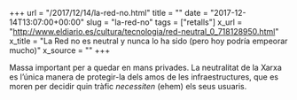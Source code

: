 +++
url = "/2017/12/14/la-red-no.html"
title = ""
date = "2017-12-14T13:07:00+00:00"
slug = "la-red-no"
tags = ["retalls"]
x_url = "http://www.eldiario.es/cultura/tecnologia/red-neutral_0_718128950.html"
x_title = "La Red no es neutral y nunca lo ha sido (pero hoy podría empeorar mucho)"
x_source = ""
+++


Massa important per a quedar en mans privades. La neutralitat de la Xarxa es l’única manera de protegir-la dels amos de les infraestructures, que es moren per decidir quin tràfic *necessiten* (ehem) els seus usuaris.
